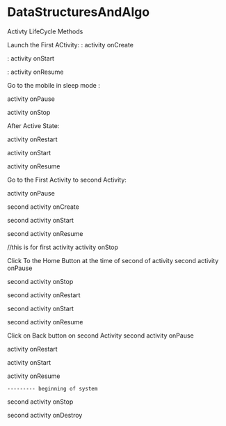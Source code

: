 # DataStructuresAndAlgo

Activty LifeCycle Methods


Launch the First ACtivity:
: activity onCreate

:  activity onStart

:  activity onResume


Go to the mobile in sleep mode :

 activity onPause
 
 activity onStop
 
 
 After Active State:
 
  activity onRestart
  
  activity onStart
  
  activity onResume
  
  
Go to the First Activity to second Activity:

activity onPause

second activity onCreate

second activity onStart

second activity onResume

//this is for first activity
activity onStop



Click To the Home Button  at the time of second of activity
 second activity onPause
 
 second activity onStop
 
 second activity onRestart
 
 second activity onStart
 
 second activity onResume
 
 
 
 Click on Back button on second Activity
  second activity onPause
  
  activity onRestart
  
  activity onStart
  
  activity onResume
    
    --------- beginning of system
 second activity onStop
 
 second activity onDestroy


  

